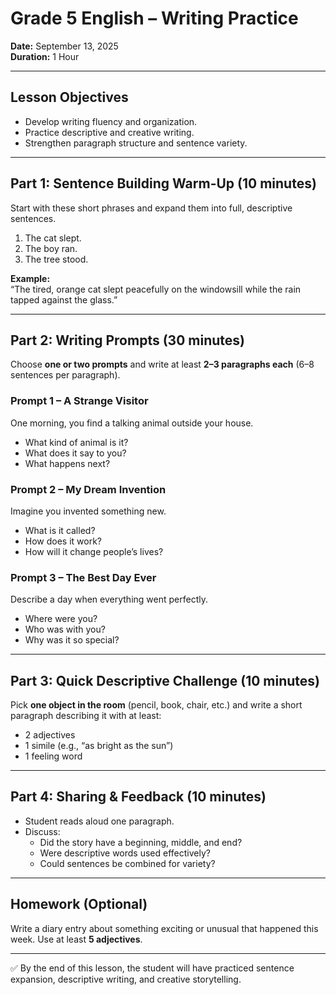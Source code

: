 # Grade 5 English – Writing Practice  
**Date:** September 13, 2025  
**Duration:** 1 Hour  

---

## Lesson Objectives
- Develop writing fluency and organization.  
- Practice descriptive and creative writing.  
- Strengthen paragraph structure and sentence variety.  

---

## Part 1: Sentence Building Warm-Up (10 minutes)  
Start with these short phrases and expand them into full, descriptive sentences.  

1. The cat slept.  
2. The boy ran.  
3. The tree stood.  

**Example:**  
“The tired, orange cat slept peacefully on the windowsill while the rain tapped against the glass.”  

---

## Part 2: Writing Prompts (30 minutes)  

Choose **one or two prompts** and write at least **2–3 paragraphs each** (6–8 sentences per paragraph).  

### Prompt 1 – A Strange Visitor  
One morning, you find a talking animal outside your house.  
- What kind of animal is it?  
- What does it say to you?  
- What happens next?  

### Prompt 2 – My Dream Invention  
Imagine you invented something new.  
- What is it called?  
- How does it work?  
- How will it change people’s lives?  

### Prompt 3 – The Best Day Ever  
Describe a day when everything went perfectly.  
- Where were you?  
- Who was with you?  
- Why was it so special?  

---

## Part 3: Quick Descriptive Challenge (10 minutes)  
Pick **one object in the room** (pencil, book, chair, etc.) and write a short paragraph describing it with at least:  
- 2 adjectives  
- 1 simile (e.g., “as bright as the sun”)  
- 1 feeling word  

---

## Part 4: Sharing & Feedback (10 minutes)  
- Student reads aloud one paragraph.  
- Discuss:  
  - Did the story have a beginning, middle, and end?  
  - Were descriptive words used effectively?  
  - Could sentences be combined for variety?  

---

## Homework (Optional)  
Write a diary entry about something exciting or unusual that happened this week. Use at least **5 adjectives**.  

---
✅ By the end of this lesson, the student will have practiced sentence expansion, descriptive writing, and creative storytelling.  
